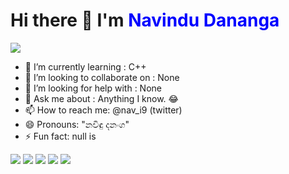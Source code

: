 

<p>
<h1> Hi there 👋 I'm <span style="color:blue">Navindu Dananga</span></h1><span><img src="https://visitor-badge.laobi.icu/badge?page_id=krypto-i9" /></span>
</p>

- 🌱 I’m currently learning : C++
- 👯 I’m looking to collaborate on : None 
- 🤔 I’m looking for help with : None
- 💬 Ask me about : Anything I know. 😂 
- 📫 How to reach me: @nav_i9 (twitter)
- 😄 Pronouns: "නවිඳු දනංග"
- ⚡ Fun fact: null is

<p>
<img src="https://img.shields.io/badge/-C-darkgreen"/>
<img src="https://img.shields.io/badge/-C++-purple"/>
<img src="https://img.shields.io/badge/-JavaScript-yellow"/>
<img src="https://img.shields.io/badge/-HTML-red"/>
<img src="https://img.shields.io/badge/-CSS-blue"/>
</p>
